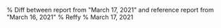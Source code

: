 % Diff between report from "March 17, 2021" and reference report from "March 16, 2021"
% Reffy
% March 17, 2021


